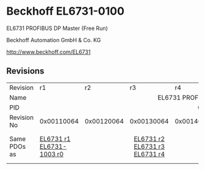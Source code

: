 # Beckhoff EL6731-0100

EL6731 PROFIBUS DP Master (Free Run)

Beckhoff Automation GmbH & Co. KG

http://www.beckhoff.com/EL6731

## Revisions
<table>
<tr >
<td>Revision</td>
<td><div class="foo">r1</div></td>
<td><div class="foo">r2</div></td>
<td><div class="foo">r3</div></td>
<td><div class="foo">r4</div></td>
<td><div class="foo">r5</div></td>
<td><div class="foo">r6</div></td>
<td><div class="foo">r7</div></td>
<td><div class="foo">r9</div></td>
</tr>
<tr >
<td>Name</td>
<td colspan=8 align="center"><div class="foo">EL6731 PROFIBUS DP Master (Free Run)</div></td>
</tr>
<tr >
<td>PID</td>
<td colspan=8 align="center"><div class="foo">0x1a4b3052</div></td>
</tr>
<tr >
<td>Revision No</td>
<td><div class="foo">0x00110064</div></td>
<td><div class="foo">0x00120064</div></td>
<td><div class="foo">0x00130064</div></td>
<td><div class="foo">0x00140064</div></td>
<td><div class="foo">0x00150064</div></td>
<td><div class="foo">0x00160064</div></td>
<td><div class="foo">0x00170064</div></td>
<td><div class="foo">0x00190064</div></td>
</tr>
<tr >
<td>Same PDOs as</td>
<td><div class="foo"><a href="EL6731">EL6731 r1</a><br/><a href="EL6731-1003">EL6731-1003 r0</a></div></td>
<td colspan=3 align="center"><div class="foo"><a href="EL6731">EL6731 r2</a><br/><a href="EL6731">EL6731 r3</a><br/><a href="EL6731">EL6731 r4</a></div></td>
<td colspan=4 align="center"><div class="foo"><a href="EL6731">EL6731 r5</a><br/><a href="EL6731">EL6731 r6</a><br/><a href="EL6731">EL6731 r7</a><br/><a href="EL6731">EL6731 r9</a></div></td>
</tr>
</table>
